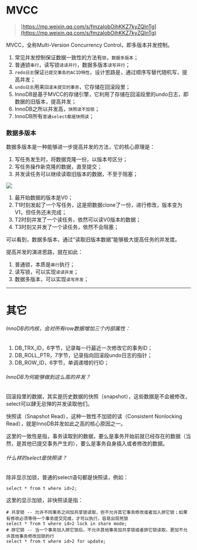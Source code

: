 # MVCC

> [https://mp.weixin.qq.com/s/fmzaIobOihKKZ7kyZQInTg](https://mp.weixin.qq.com/s/fmzaIobOihKKZ7kyZQInTg)

MVCC，全称Multi-Version Concurrency Control，即多版本并发控制。

1. 常见并发控制保证数据一致性的方法有`锁`，`数据多版本`；
2. 普通锁`串行`，读写锁`读读并行`，数据多版本`读写并行`；
3. `redo日志`保证`已提交事务的ACID特性`，设计思路是，通过顺序写替代随机写，提高并发；
4. `undo日志`用来`回滚未提交的事务`，它存储在回滚段里；
5. InnoDB是基于MVCC的存储引擎，它利用了存储在回滚段里的undo日志，即数据的旧版本，提高并发；
6. InnoDB之所以并发高，`快照读不加锁`；
7. InnoDB所有`普通select都是快照读`；

### 数据多版本

数据多版本是一种能够进一步提高并发的方法，它的核心原理是：

1. 写任务发生时，将数据克隆一份，以版本号区分；
2. 写任务操作新克隆的数据，直至提交；
3. 并发读任务可以继续读取旧版本的数据，不至于阻塞；

![](images/mysql数据多版本.png)

1. 最开始数据的版本是V0；
2. T1时刻发起了一个写任务，这是把数据clone了一份，进行修改，版本变为V1，但任务还未完成；
3. T2时刻并发了一个读任务，依然可以读V0版本的数据；
4. T3时刻又并发了一个读任务，依然不会阻塞；

可以看到，数据多版本，通过“读取旧版本数据”能够极大提高任务的并发度。

提高并发的演进思路，就在如此：

1. 普通锁，本质是`串行`执行；
2. 读写锁，可以实现`读读并发`；
3. 数据多版本，可以实现`读写并发`；

---

# 其它

###### InnoDB的内核，会对所有row数据增加三个内部属性：

1. DB_TRX_ID，6字节，记录每一行最近一次修改它的事务ID；
2. DB_ROLL_PTR，7字节，记录指向回滚段undo日志的指针；
3. DB_ROW_ID，6字节，单调递增的行ID；

###### InnoDB为何能够做到这么高的并发？

回滚段里的数据，其实是历史数据的快照（snapshot），这些数据是不会被修改，select可以肆无忌惮的并发读取他们。

快照读（Snapshot Read），这种一致性不加锁的读（Consistent Nonlocking Read），就是InnoDB并发如此之高的核心原因之一。

这里的一致性是指，事务读取到的数据，要么是事务开始前就已经存在的数据（当然，是其他已提交事务产生的），要么是事务自身插入或者修改的数据。

###### 什么样的select是快照读？

除非显示加锁，普通的select语句都是快照读，例如：

```
select * from t where id>2;
```

这里的显示加锁，非快照读是指：

```
# 共享锁 -- 允许不同事务之间加共享锁读取，但不允许其它事务修改或者加入排它锁；如果有修改必须等待一个事务提交完成，才可以执行，容易出现死锁
select * from t where id>2 lock in share mode;
# 排它锁 -- 当一个事务加入排它锁后，不允许其他事务加共享锁或者排它锁读取，更加不允许其他事务修改加锁的行
select * from t where id>2 for update;
```
